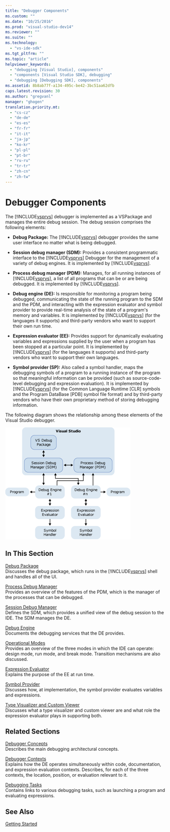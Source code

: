 ```yaml
---
title: "Debugger Components"
ms.custom: ""
ms.date: "10/25/2016"
ms.prod: "visual-studio-dev14"
ms.reviewer: ""
ms.suite: ""
ms.technology: 
  - "vs-ide-sdk"
ms.tgt_pltfrm: ""
ms.topic: "article"
helpviewer_keywords: 
  - "debugging [Visual Studio], components"
  - "components [Visual Studio SDK], debugging"
  - "debugging [Debugging SDK], components"
ms.assetid: 8b8ab77f-a134-495c-be42-3bc51aa62dfb
caps.latest.revision: 30
ms.author: "gregvanl"
manager: "ghogen"
translation.priority.mt: 
  - "cs-cz"
  - "de-de"
  - "es-es"
  - "fr-fr"
  - "it-it"
  - "ja-jp"
  - "ko-kr"
  - "pl-pl"
  - "pt-br"
  - "ru-ru"
  - "tr-tr"
  - "zh-cn"
  - "zh-tw"
---
```

# Debugger Components
The [!INCLUDE[vsprvs](../code-quality/includes/vsprvs_md.md)] debugger is implemented as a VSPackage and manages the entire debug session. The debug session comprises the following elements:  
  
-   **Debug Package:** The [!INCLUDE[vsprvs](../code-quality/includes/vsprvs_md.md)] debugger provides the same user interface no matter what is being debugged.  
  
-   **Session debug manager (SDM):** Provides a consistent programmatic interface to the [!INCLUDE[vsprvs](../code-quality/includes/vsprvs_md.md)] Debugger for the management of a variety of debug engines. It is implemented by [!INCLUDE[vsprvs](../code-quality/includes/vsprvs_md.md)].  
  
-   **Process debug manager (PDM):** Manages, for all running instances of [!INCLUDE[vsprvs](../code-quality/includes/vsprvs_md.md)], a list of all programs that can be or are being debugged. It is implemented by [!INCLUDE[vsprvs](../code-quality/includes/vsprvs_md.md)].  
  
-   **Debug engine (DE):** Is responsible for monitoring a program being debugged, communicating the state of the running program to the SDM and the PDM, and interacting with the expression evaluator and symbol provider to provide real-time analysis of the state of a program's memory and variables. It is implemented by [!INCLUDE[vsprvs](../code-quality/includes/vsprvs_md.md)] (for the languages it supports) and third-party vendors who want to support their own run time.  
  
-   **Expression evaluator (EE):** Provides support for dynamically evaluating variables and expressions supplied by the user when a program has been stopped at a particular point. It is implemented by [!INCLUDE[vsprvs](../code-quality/includes/vsprvs_md.md)] (for the languages it supports) and third-party vendors who want to support their own languages.  
  
-   **Symbol provider (SP):** Also called a symbol handler, maps the debugging symbols of a program to a running instance of the program so that meaningful information can be provided (such as source-code-level debugging and expression evaluation). It is implemented by [!INCLUDE[vsprvs](../code-quality/includes/vsprvs_md.md)] (for the Common Language Runtime [CLR] symbols and the Program DataBase [PDB] symbol file format) and by third-party vendors who have their own proprietary method of storing debugging information.  
  
 The following diagram shows the relationship among these elements of the Visual Studio debugger.  
  
 ![Debugging Components Overview](../extensibility-debugger/media/dbugcompovrview.gif "DBugCompOvrview")  
  
## In This Section  
 [Debug Package](../extensibility-debugger/debug-package.md)  
 Discusses the debug package, which runs in the [!INCLUDE[vsprvs](../code-quality/includes/vsprvs_md.md)] shell and handles all of the UI.  
  
 [Process Debug Manager](../extensibility-debugger/process-debug-manager.md)  
 Provides an overview of the features of the PDM, which is the manager of the processes that can be debugged.  
  
 [Session Debug Manager](../extensibility-debugger/session-debug-manager.md)  
 Defines the SDM, which provides a unified view of the debug session to the IDE. The SDM manages the DE.  
  
 [Debug Engine](../extensibility-debugger/debug-engine.md)  
 Documents the debugging services that the DE provides.  
  
 [Operational Modes](../extensibility-debugger/operational-modes.md)  
 Provides an overview of the three modes in which the IDE can operate: design mode, run mode, and break mode. Transition mechanisms are also discussed.  
  
 [Expression Evaluator](../extensibility-debugger/expression-evaluator.md)  
 Explains the purpose of the EE at run time.  
  
 [Symbol Provider](../extensibility-debugger/symbol-provider.md)  
 Discusses how, at implementation, the symbol provider evaluates variables and expressions.  
  
 [Type Visualizer and Custom Viewer](../extensibility-debugger/type-visualizer-and-custom-viewer.md)  
 Discusses what a type visualizer and custom viewer are and what role the expression evaluator plays in supporting both.  
  
## Related Sections  
 [Debugger Concepts](../extensibility-debugger/debugger-concepts.md)  
 Describes the main debugging architectural concepts.  
  
 [Debugger Contexts](../extensibility-debugger/debugger-contexts.md)  
 Explains how the DE operates simultaneously within code, documentation, and expression evaluation contexts. Describes, for each of the three contexts, the location, position, or evaluation relevant to it.  
  
 [Debugging Tasks](../extensibility-debugger/debugging-tasks.md)  
 Contains links to various debugging tasks, such as launching a program and evaluating expressions.  
  
## See Also  
 [Getting Started](../extensibility-debugger/getting-started-with-debugger-extensibility.md)